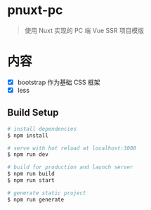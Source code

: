 # pnuxt-pc

>使用 Nuxt 实现的 PC 端 Vue SSR 项目模版


# 内容

- [x] bootstrap 作为基础 CSS 框架
- [x] less

## Build Setup

```bash
# install dependencies
$ npm install

# serve with hot reload at localhost:3000
$ npm run dev

# build for production and launch server
$ npm run build
$ npm run start

# generate static project
$ npm run generate
```

